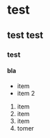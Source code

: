 # test
## test test
### test
#### bla

[](www.google.com)
- item
- item 2

1. item
2. item
3. item 
4. tomer